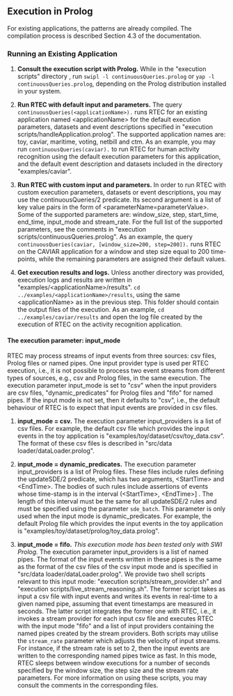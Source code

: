 ## Execution in Prolog

For existing applications, the patterns are already compiled. The compilation process is described Section 4.3 of the documentation.

### Running an Existing Application

  1. **Consult the execution script with Prolog.**  While in the "execution scripts" directory , run ```swipl -l continuousQueries.prolog```  or ```yap -l continuousQueries.prolog```, depending on the Prolog distribution installed in your system.

  2. **Run RTEC with default input and parameters.** The query ```continuousQueries(<applicationName>).``` runs RTEC for an existing application named \<applicationName\> for the default execution parameters, datasets and event descriptions specified in "execution scripts/handleApplication.prolog". The supported application names are: toy, caviar, maritime, voting, netbill and ctm. As an example, you may run ```continuousQueries(caviar).``` to run RTEC for human activity recognition using the default execution parameters for this application, and the default event description and datasets included in the directory "examples/caviar". 
  
  3. **Run RTEC with custom input and parameters.** In order to run RTEC with custom execution parameters, datasets or event descriptions, you may use the continuousQueries/2 predicate. Its second argument is a list of key value pairs in the form of \<parameterName=parameterValue\>. Some of the supported parameters are: window_size, step, start_time, end_time, input_mode and stream_rate. For the full list of the supported parameters, see the comments in "execution scripts/continuousQueries.prolog". As an example, the query ```continuousQueries(caviar, [window_size=200, step=200]).``` runs RTEC on the CAVIAR application for a window and step size equal to 200 time-points, while the remaining parameters are assigned their default values.

  4. **Get execution results and logs.** Unless another directory was provided, execution logs and results are written in "examples/\<applicationName\>/results". ```cd ../examples/<applicationName>/results```, using the same \<applicationName\> as in the previous step. This folder should contain the output files of the execution. As an example, ```cd ../examples/caviar/results``` and open the log file created by the execution of RTEC on the activity recognition application.

#### The execution parameter: input_mode 

RTEC may process streams of input events from three sources: csv files, Prolog files or named pipes. One input provider type is used per RTEC execution, i.e., it is not possible to process two event streams from different types of sources, e.g., csv and Prolog files, in the same execution. The execution parameter input_mode is set to "csv" when the input providers are csv files, "dynamic_predicates" for Prolog files and "fifo" for named pipes. If the input mode is not set, then it defaults to "csv", i.e., the default behaviour of RTEC is to expect that input events are provided in csv files.

1. **input_mode = csv.** The execution parameter input_providers is a list of csv files. For example, the default csv file which provides the input events in the toy application is "examples/toy/dataset/csv/toy_data.csv". The format of these csv files is described in "src/data loader/dataLoader.prolog".

2. **input_mode = dynamic_predicates.** The execution parameter input_providers is a list of Prolog files. These files include rules defining the updateSDE/2 predicate, which has two arguments, \<StartTime\> and \<EndTime\>. The bodies of such rules include assertions of events whose time-stamp is in the interval (\<StartTime\>, \<EndTime\>] . The length of this interval must be the same for all updateSDE/2 rules and must be specified using the parameter ``` sde_batch ```. This parameter is only used when the input mode is dynamic_predicates. For example, the default Prolog file which provides the input events in the toy application is "examples/toy/dataset/prolog/toy_data.prolog". 

3. **input_mode = fifo.** *This execution mode has been tested only with SWI Prolog.* The execution parameter input_providers is a list of named pipes. The format of the input events written in these pipes is the same as the format of the csv files of the csv input mode and is specified in "src/data loader/dataLoader.prolog". We provide two shell scripts relevant to this input mode: "execution scripts/stream_provider.sh" and "execution scripts/live_stream_reasoning.sh". The former script takes as input a csv file with input events and writes its events in real-time to a given named pipe, assuming that event timestamps are measured in seconds. The latter script integrates the former one with RTEC, i.e., it invokes a stream provider for each input csv file and executes RTEC with the input mode "fifo" and a list of input providers containing the named pipes created by the stream providers. Both scripts may utilise the ```stream_rate``` parameter which adjusts the velocity of input streams. For instance, if the stream rate is set to 2, then the input events are written to the corresponding named pipes twice as fast. In this mode, RTEC sleeps between window executions for a number of seconds specified by the window size, the step size and the stream rate parameters. For more information on using these scripts, you may consult the comments in the corresponding files.

